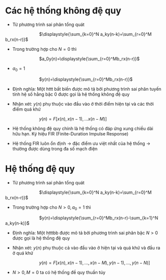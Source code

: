 
# Các hệ thống không đệ quy

- Từ phương trình sai phân tổng quát

$\hspace{3cm}$$\displaystyle{\sum_{k=0}^N a_ky(n-k)=\sum_{r=0}^M b_rx(n-r)}$ 

- Trong trường hợp cho $N=0$ thì

$\hspace{3cm}$$a_0y(n)=\displaystyle{\sum_{r=0}^Mb_rx(n-r)}$

- $a_0=1$

$\hspace{3cm}$$y(n)=\displaystyle{\sum_{r=0}^Mb_rx(n-r)}$

- Định nghĩa: Một httt bất biến được mô tả bởi phương trình sai phân tuyến tính hệ số hằng bậc 0 được gọi là hệ thống không đệ quy

- Nhận xét: $y(n)$ phụ thuộc vào đầu vào ở thời điểm hiện tại và các thời điểm quá khứ

$\hspace{3cm}$$y(n)=F[x(n), x(n-1),...x(n-M)]$

- Hệ thống không đệ quy chính là hệ thống có đáp ứng xung chiều dài hữu hạn. Ký hiệu FIR (Finite-Duration Impulse Response)

- Hệ thống FIR luôn ổn định $\to$ đặc điểm ưu việt nhất của hệ thống $\to$ thường được dùng trong đa số mạch điện

# Hệ thống đệ quy 

- Từ phương trình sai phân tổng quát

$\hspace{3cm}$$\displaystyle{\sum_{k=0}^N a_ky(n-k)=\sum_{r=0}^M b_rx(n-r)}$ 

- Trong trường hợp cho $N>0, a_0=1$ thì

$\hspace{3cm}$$y(n)=\displaystyle{\sum_{r=0}^Mb_rx(n-r)-\sum_{k=1}^N a_ky(n-k)}$

- Định nghĩa: Một htttbb được mô tả bởi phương trình sai phân bậc $N>0$ được gọi là hệ thống đệ quy

- Nhận xét: $y(n)$ phụ thuộc cả vào đầu vào ở hiện tại và quá khứ và đầu ra ở quá khứ

$\hspace{3cm}$$y(n)=F[x(n),x(n-1),...,x(n-M),y(n-1),...,y(n-N)]$

- $N>0, M=0$ ta có hệ thống đề quy thuần túy

